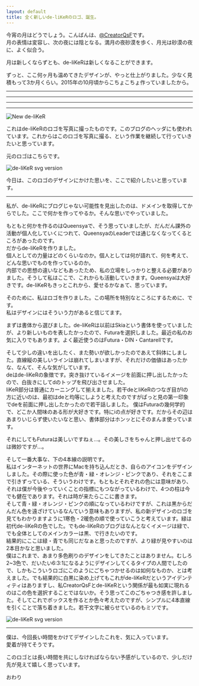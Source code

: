 ```yaml
---
layout: default
title: 全く新しいde-liKeRのロゴ、誕生。
---
```


今宵の月はどうでしょう。こんばんは、[@CreatorQsF](http://f.9en.co/?move=mainSns)です。  
月の表情は変容し、次の夜には陰となる。満月の夜砂漠を歩く、月光は砂漠の夜に、よく似合う。

月は新しくならずとも、de-liKeRは新しくなることができます。

ずっと、ここ何ヶ月も温めてきたデザインが、やっと仕上がりました。少なく見積もって3か月くらい。2015年の10月頃からこちょこちょ作っていましたから。

***
***
***
***

![New de-liKeR](https://s-media-cache-ak0.pinimg.com/originals/0e/9b/cd/0e9bcd17e7db082fa42fb6274bc8a3e6.jpg)

これはde-liKeRのロゴを写真に撮ったものです。このブログのヘッダにも使われています。これからはこのロゴを写真に撮る、という作業を継続して行っていきたいと思っています。

元のロゴはこちらです。

![de-liKeR svg version](https://de-liker.com/img/de-liker-new.svg)

今日は、このロゴのデザインにかけた思いを、ここで紹介したいと思っています。

***

私が、de-liKeRにブログじゃない可能性を見出したのは、ドメインを取得してからでした。ここで何かを作ってやるか。そんな思いでやっていました。

もともと何かを作るのはQueensyaで、そう思っていましたが、だんだん課外の活動が個人化していくにつれて、QueensyaのLeaderでは通じなくなってくるところがあったのです。  
だからde-liKeRを作りました。  
個人としての力量はどのくらいなのか。個人としては何が語れて、何を考えて、どんな思いでものを作っているのか。  
内部での思想の違いなどもあったため、私の立場をしっかりと整える必要がありました。そうして私はここで、これからも活動していきます。Queensyaは大好きです。de-liKeRもきっとこれから、愛せるかなぁて、思っています。

そのために、私はロゴを作りました。この場所を特別なところにするために、です。  
私はデザインにはそういう力があると信じてます。

まずは書体から選びました。de-liKeRは以前はSkiaという書体を使っていましたが、より新しいものを表したかったので、Futuraを選択しました。最近の私のお気に入りでもあります。よく最近使うのはFutura・DIN・Cantarellです。

そして少しの違いを出したく、また勢いが欲しかったのであえて斜体にしました。直線縦の美しいラインは崩れてしまいますが、それだけの価値はあったかな、なんて、そんな気がしています。  
deはde-liKeRの象徴です。突き抜けているイメージを前面に押し出したかったので、白抜きにしてdのトップを飛び出させました。  
liKeR部分は普通にカーニングして揃えました。若干deとliKeRのつなぎ目がlの方に近いのは、最初はdeと均等にしようと考えたのですがぱっと見の第一印象でdeを前面に押し出したかったので若干話しました。
僕はFuturaの幾何学的で、どこか人間味のある形が大好きです。特にiの点が好きです。だからその辺はあまりいじらず使いたいなと思い、書体部分はホンッとにそのまんま使っています。

それにしてもFuturaは美しいですねぇ…。その美しさをちゃんと押し出せてるのは微妙ですが…。

そして一番大事な、下の4本線の説明です。  
私はインターネットの世界にMacを持ち込んだとき、自らのアイコンをデザインしました。その際に使った色が青・緑・オレンジ・ピンクであり、それをここまで引きずっている、そういうわけです。もともとそれぞれの色には意味があり、それは僕が今後やっていくことの指標にもつながっているわけで、4つの柱は今でも健在であります。それは時が来たらここに書きます。  
そして青・緑・オレンジ・ピンクの順になっているわけですが、これは黒からだんだん色を遠ざけているなんていう意味もありますが、私の新デザインのロゴを見てもわかりますように1寒色・2暖色の順で使っていこうと考えています。緑は初代de-liKeRの色でした。でもde-liKeRのブログはなんとなくイメージは緑で、でも全体としてのメインカラーは黒、で行きたいのです。  
結果的にここは緑・青でも同じだなぁと思ったのですが、より緑が見やすいのは2本目かなと思いました。  
僕はこれまで、あまり多色刷りのデザインをしてきたことはありません。むしろ2~3色で、だいたい6:3:1になるようにデザインしてくるタイプの人間でしたので、しかもこういうロゴにこのようにごちゃつかせるのは如何なものか、とは考えました。でも結果的に白黒に染め上げてもこれがde-liKeRだというアイデンティティはありますし、私CreatorQsFとde-liKeRという関係が最も如実に現れるのはこの色を選択することではないか。そう思ってこのごちゃつき感を許しました。そしてこれでボックスを作るとか色々考えたのですが、シンプルに4本直線を引くことで落ち着きました。若干文字に被らせているのもミソです。

![de-liKeR svg version](https://de-liker.com/img/de-liker-new.svg)

***

僕は、今回長い時間をかけてデザインしたこれを、気に入っています。  
愛着が持てそうです。

このロゴとは長い時間を共にしなければならない予感がしているので、少しだけ先が見えて嬉しく思っています。

おわり
